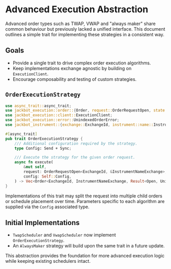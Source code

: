 # Advanced Execution Abstraction

Advanced order types such as TWAP, VWAP and "always maker" share common behaviour but previously lacked a unified interface. This document outlines a simple trait for implementing these strategies in a consistent way.

## Goals
- Provide a single trait to drive complex order execution algorithms.
- Keep implementations exchange agnostic by building on `ExecutionClient`.
- Encourage composability and testing of custom strategies.

## `OrderExecutionStrategy`

```rust
use async_trait::async_trait;
use jackbot_execution::order::{Order, request::OrderRequestOpen, state::Open};
use jackbot_execution::client::ExecutionClient;
use jackbot_execution::error::UnindexedOrderError;
use jackbot_instrument::{exchange::ExchangeId, instrument::name::InstrumentNameExchange};

#[async_trait]
pub trait OrderExecutionStrategy {
    /// Additional configuration required by the strategy.
    type Config: Send + Sync;

    /// Execute the strategy for the given order request.
    async fn execute(
        &mut self,
        request: OrderRequestOpen<ExchangeId, &InstrumentNameExchange>,
        config: Self::Config,
    ) -> Vec<Order<ExchangeId, InstrumentNameExchange, Result<Open, UnindexedOrderError>>>;
}
```

Implementations of this trait may split the request into multiple child orders or schedule placement over time. Parameters specific to each algorithm are supplied via the `Config` associated type.

## Initial Implementations
- `TwapScheduler` and `VwapScheduler` now implement `OrderExecutionStrategy`.
- An `AlwaysMaker` strategy will build upon the same trait in a future update.

This abstraction provides the foundation for more advanced execution logic while keeping existing schedulers intact.
